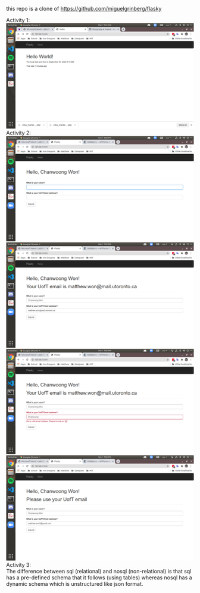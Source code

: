 this repo is a clone of https://github.com/miguelgrinberg/flasky

Activity 1:\
![Image of Flask showing date-time with Moment Library](https://raw.githubusercontent.com/Hangukkid/ECE444-F2020-Lab3/master/Activity1.png)\
Activity 2:\
![Added email functionality](https://raw.githubusercontent.com/Hangukkid/ECE444-F2020-Lab3/master/Activity2.1.png)\
![Correct Login](https://raw.githubusercontent.com/Hangukkid/ECE444-F2020-Lab3/master/Activity2.2.png)\
![Using an invalid email](https://raw.githubusercontent.com/Hangukkid/ECE444-F2020-Lab3/master/Activity2.3.png)\
![Using an email that is not UofT](https://raw.githubusercontent.com/Hangukkid/ECE444-F2020-Lab3/master/Activity2.4.png)\
Activity 3:\
The difference between sql (relational) and nosql (non-relational) is that sql has a pre-defined schema that it follows (using tables) whereas nosql has a dynamic schema which is unstructured like json format. 
